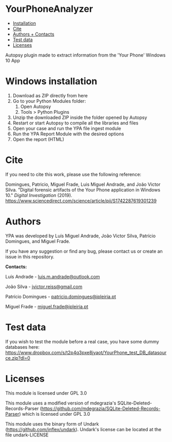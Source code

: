 # YourPhoneAnalyzer

*   [Installation](#windows-installation)
*   [Cite](#cite)
*   [Authors + Contacts](#authors)
*   [Test data](#test-data)
*   [Licenses](#licenses)

Autopsy plugin made to extract information from the 'Your Phone' Windows 10 App

# Windows installation

1.  Download as ZIP directly from here
2.  Go to your Python Modules folder:
    1. Open Autopsy
    2. Tools > Python Plugins
3.  Unzip the downloaded ZIP inside the folder opened by Autopsy
4.  Restart or start Autopsy to compile all the libraries and files
5.  Open your case and run the YPA file ingest module
6.  Run the YPA Report Module with the desired options
7.  Open the report (HTML)

# Cite

If you need to cite this work, please use the following reference:

Domingues, Patricio, Miguel Frade, Luis Miguel Andrade, and João Victor Silva. "Digital forensic artifacts of the Your Phone application in Windows 10." *Digital Investigation* (2019).
https://www.sciencedirect.com/science/article/pii/S1742287619301239

# Authors

YPA was developed by Luís Miguel Andrade, João Victor Silva, Patrício Domingues, and Miguel Frade.

If you have any suggestion or find any bug, please contact us or create an issue in this repository.

**Contacts:**  

Luís Andrade - luis.m.andrade@outlook.com

João Silva - jvictor.reiss@gmail.com  

Patrício Domingues - patricio.domingues@ipleiria.pt

Miguel Frade - miguel.frade@ipleiria.pt

# Test data

If you wish to test the module before a real case, you have some dummy databases here: https://www.dropbox.com/s/t2p4q3pxe8jyaot/YourPhone_test_DB_datasource.zip?dl=0

# Licenses

This module is licensed under GPL 3.0

This module uses a modified version of mdegrazia's SQLite-Deleted-Records-Parser (https://github.com/mdegrazia/SQLite-Deleted-Records-Parser) which is licensed under GPL 3.0

This module uses the binary form of Undark (https://github.com/inflex/undark). Undark's license can be located at the file undark-LICENSE

